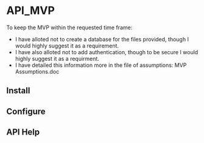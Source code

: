 # API_MVP

To keep the MVP within the requested time frame:
- I have alloted not to create a database for the files provided, though I would highly suggest it as a requirement.
- I have also alloted not to add authentication, though to be secure I would highly suggest it as a requirment.
- I have detailed this information more in the file of assumptions: MVP Assumptions.doc

## Install

## Configure

## API Help